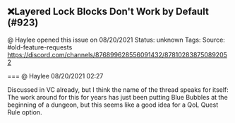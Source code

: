 ## ❌Layered Lock Blocks Don't Work by Default (#923)
@ Haylee opened this issue on 08/20/2021
Status: unknown
Tags: 
Source: #old-feature-requests https://discord.com/channels/876899628556091432/878102838750892052


=== @ Haylee 08/20/2021 02:27

Discussed in VC already, but I think the name of the thread speaks for itself: The work around for this for years has just been putting Blue Bubbles at the beginning of a dungeon, but this seems like a good idea for a QoL Quest Rule option.
